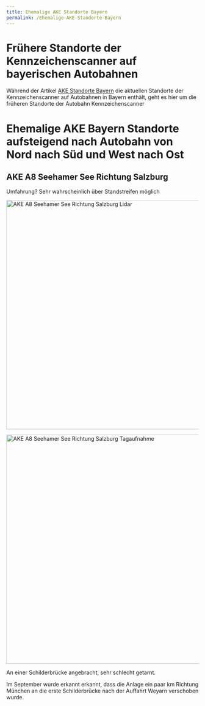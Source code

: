 ```yaml
---
title: Ehemalige AKE Standorte Bayern
permalink: /Ehemalige-AKE-Standorte-Bayern
---
```


# Frühere Standorte der Kennzeichenscanner auf bayerischen Autobahnen

Während der Artikel [AKE Standorte Bayern](https://scan-rec.github.io/AKE-Standorte-Bayern) die aktuellen Standorte der Kennzeichenscanner auf Autobahnen in Bayern
enthält, geht es hier um die früheren Standorte der Autobahn Kennzeichenscanner

# Ehemalige AKE Bayern Standorte aufsteigend nach Autobahn von Nord nach Süd und West nach Ost

## AKE A8 Seehamer See Richtung Salzburg

Umfahrung? Sehr wahrscheinlich über Standstreifen möglich

<a href="https://raw.githubusercontent.com/Scan-Rec/Scan-Rec/master/Ressourcen/AKE-Bayern-Bilder/A8-Richtung-Salzburg.jpg"><img width="600" src="https://raw.githubusercontent.com/Scan-Rec/Scan-Rec/master/Ressourcen/AKE-Bayern-Bilder/A8-Richtung-Salzburg.jpg" alt="AKE A8 Seehamer See Richtung Salzburg Lidar" title="AKE A8 Seehamer See Richtung Salzburg Lidar" /></a>

<a href="https://raw.githubusercontent.com/Scan-Rec/Scan-Rec/master/Ressourcen/AKE-Bayern-Bilder/A8-Richtung-Salzburg-von-Gegenverkehr.jpg"><img width="600" src="https://raw.githubusercontent.com/Scan-Rec/Scan-Rec/master/Ressourcen/AKE-Bayern-Bilder/A8-Richtung-Salzburg-von-Gegenverkehr.jpg" alt="AKE A8 Seehamer See Richtung Salzburg Tagaufnahme" title="AKE A8 Seehamer See Richtung Salzburg Tagaufnahme" /></a>

An einer Schilderbrücke angebracht, sehr schlecht getarnt.

Im September wurde erkannt erkannt, dass die Anlage ein paar km Richtung München an die erste Schilderbrücke nach der Auffahrt Weyarn verschoben wurde. 





